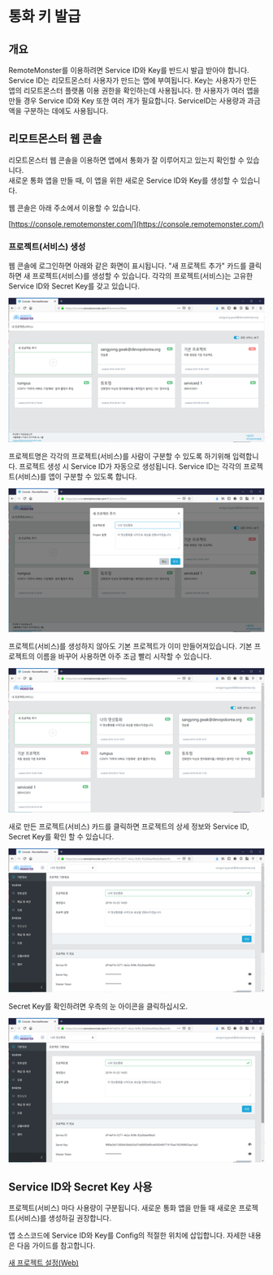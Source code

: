 # 통화 키 발급

## 개요

RemoteMonster를 이용하려면 Service ID와 Key를 반드시 발급 받아야 합니다. Service ID는 리모트몬스터 사용자가 만드는 앱에 부여됩니다. Key는 사용자가 만든 앱의 리모트몬스터 플랫폼 이용 권한을 확인하는데 사용됩니다. 한 사용자가 여러 앱을 만들 경우 Service ID와 Key 또한 여러 개가 필요합니다. ServiceID는 사용량과 과금액을 구분하는 데에도 사용됩니다.

## 리모트몬스터 웹 콘솔

리모트몬스터 웹 콘솔을 이용하면 앱에서 통화가 잘 이루어지고 있는지 확인할 수 있습니다.  
새로운 통화 앱을 만들 때, 이 앱을 위한 새로운 Service ID와 Key를 생성할 수 있습니다.

웹 콘솔은 아래 주소에서 이용할 수 있습니다.

[https://console.remotemonster.com/](https://console.remotemonster.com/)

### 프로젝트\(서비스\) 생성

웹 콘솔에 로그인하면 아래와 같은 화면이 표시됩니다. "새 프로젝트 추가" 카드를 클릭하면 새 프로젝트\(서비스\)를 생성할 수 있습니다. 각각의 프로젝트\(서비스\)는 고유한 Service ID와 Secret Key를 갖고 있습니다.

![](../.gitbook/assets/image-7.png)

프로젝트명은 각각의 프로젝트\(서비스\)를 사람이 구분할 수 있도록 하기위해 입력합니다. 프로젝트 생성 시 Service ID가 자동으로 생성됩니다. Service ID는 각각의 프로젝트\(서비스\)를 앱이 구분할 수 있도록 합니다.

![](../.gitbook/assets/image-12.png)

프로젝트\(서비스\)를 생성하지 않아도 기본 프로젝트가 이미 만들어져있습니다. 기본 프로젝트의 이름을 바꾸어 사용하면 아주 조금 빨리 시작할 수 있습니다.

![](../.gitbook/assets/image-11.png)

새로 만든 프로젝트\(서비스\) 카드를 클릭하면 프로젝트의 상세 정보와 Service ID, Secret Key를 확인 할 수 있습니다.

![](../.gitbook/assets/image-16.png)

Secret Key를 확인하려면 우측의 눈 아이콘을 클릭하십시오.

![](../.gitbook/assets/image-4%20%281%29.png)

## Service ID와 Secret Key 사용

프로젝트\(서비스\) 마다 사용량이 구분됩니다. 새로운 통화 앱을 만들 때 새로운 프로젝트\(서비스\)를 생성하길 권장합니다.

앱 소스코드에 Service ID와 Key를 Config의 적절한 위치에 삽입합니다. 자세한 내용은 다음 가이드를 참고합니다.

[새 프로젝트 설정\(Web\)](new-project-web.md)


